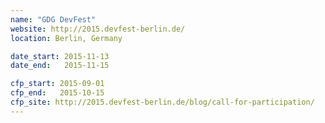 ```yaml
---
name: "GDG DevFest"
website: http://2015.devfest-berlin.de/
location: Berlin, Germany

date_start: 2015-11-13
date_end:   2015-11-15

cfp_start: 2015-09-01
cfp_end:   2015-10-15
cfp_site: http://2015.devfest-berlin.de/blog/call-for-participation/
---
```

